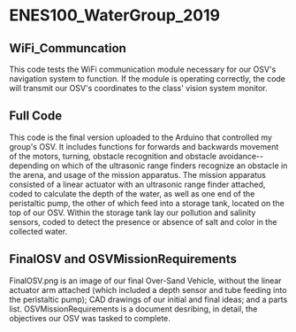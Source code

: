 # ENES100_WaterGroup_2019

## WiFi_Communcation
This code tests the WiFi communication module necessary for our OSV's navigation system to function. If the module is operating correctly,
the code will transmit our OSV's coordinates to the class' vision system monitor.

## Full Code
This code is the final version uploaded to the Arduino that controlled my group's OSV. It includes functions for forwards and backwards 
movement of the motors, turning, obstacle recognition and obstacle avoidance--depending on which of the ultrasonic range finders recognize
an obstacle in the arena, and usage of the mission apparatus. The mission apparatus consisted of a linear actuator with an ultrasonic 
range finder attached, coded to calculate the depth of the water, as well as one end of the peristaltic pump, the other of which feed into 
a storage tank, located on the top of our OSV. Within the storage tank lay our pollution and salinity sensors, coded to detect the 
presence or absence of salt and color in the collected water.

## FinalOSV and OSVMissionRequirements
FinalOSV.png is an image of our final Over-Sand Vehicle, without the linear actuator arm attached (which included a depth sensor and tube
feeding into the peristaltic pump); CAD drawings of our initial and final ideas; and a parts list. OSVMissionRequirements is a document
desribing, in detail, the objectives our OSV was tasked to complete.
